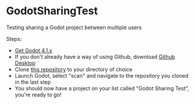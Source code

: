 # GodotSharingTest
Testing sharing a Godot project between multiple users

Steps:
* [Get Godot 4.1.x](https://godotengine.org/download/windows/)
* If you don't already have a way of using Github, download [Github Desktop](https://desktop.github.com/)
* Clone [this repository](https://github.com/psmclancy/GodotSharingTest) to your directory of choice
* Launch Godot, select "scan" and navigate to the repository you cloned in the last step
* You should now have a project on your list called "Godot Sharing Test", you're ready to go!
